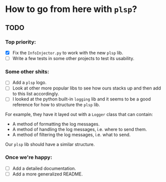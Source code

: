 # How to go from here with `plsp`?

## TODO

### Top priority:

- [x] Fix the `InfoInjector.py` to work with the new `plsp` lib.
- [ ] Write a few tests in some other projects to test its usability.

### Some other shits:

- [ ] Add a `plsp` logo.
- [ ] Look at other more popular libs to see how ours stacks up and then add to this list accordingly.
- [ ] I looked at the python built-in `logging` lib and it seems to be a good reference for how to structure the `plsp` lib.

For example, they have it layed out with a `Logger` class that can contain:

- A method of formatting the log messages.
- A method of handling the log messages, i.e. where to send them.
- A method of filtering the log messages, i.e. what to send.

Our `plsp` lib should have a similar structure.

### Once we're happy:

- [ ] Add a detailed documentation.
- [ ] Add a more generalized README.
